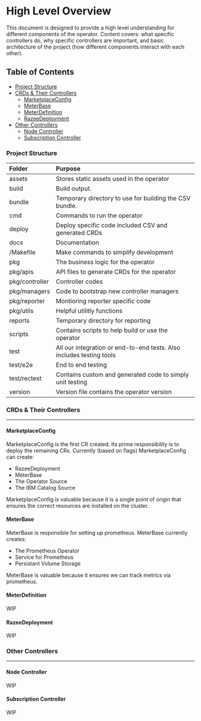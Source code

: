 # High Level Overview

This document is designed to provide a high level understanding for different components of the operator. Content covers: what specific controllers do, why specific controllers are important, and basic architecture of the project (how different components interact with each other).

## Table of Contents
- [Project Structure](#project-structure)
- [CRDs & Their Controllers](#crds--their-controllers)
  - [MarketplaceConfig](#marketplaceconfig)
  - [MeterBase](#meterbase)
  - [MeterDefinition](#meterdefinition)
  - [RazeeDeployment](#razeedeployment)
- [Other Controllers](#other-controllers)
  - [Node Controller](#node-controller)
  - [Subscription Controller](#subscription-controller)

### Project Structure

| Folder  |  Purpose  |
|:--|:--|
| assets  | Stores static assets used in the operator  |
| build  | Build output. |
| bundle  | Temporary directory to use for building the CSV bundle. |
| cmd  | Commands to run the operator |
| deploy  |  Deploy specific code included CSV and generated CRDs  |
| docs  | Documentation  |
| /Makefile | Make commands to simplify development |  
| pkg  | The business logic for the operator |
| pkg/apis  | API files to generate CRDs for the operator  |
| pkg/controller  |  Controller codes  |
| pkg/managers  | Code to bootstrap new controller managers  |
| pkg/reporter  | Montioring reporter specific code  |
| pkg/utils  | Helpful utilitly functions  |
| reports | Temporary directory for reporting |
| scripts | Contains scripts to help build or use the operator  |
| test | All our integration or end-to-end tests. Also includes testing tools |
| test/e2e | End to end testing |
| test/rectest | Contains custom and generated code to simply unit testing|
| version | Version file contains the operator version |

### CRDs & Their Controllers
---

#### MarketplaceConfig
MarketplaceConfig is the first CR created. Its prime responsibility is to deploy the remaining CRs. Currently (based on flags) MarketplaceConfig can create:
* RazeeDeployment
* MeterBase
* The Operator Source
* The IBM Catalog Source

MarketplaceConfig is valuable because it is a single point of origin that ensures the correct resources are installed on the cluster.

#### MeterBase
MeterBase is responsible for setting up prometheus. MeterBase currently creates:
* The Prometheus Operator
* Service for Prometheus
* Persistant Volume Storage

MeterBase is valuable because it ensures we can track metrics via prometheus.

#### MeterDefinition
WIP

#### RazeeDeployment
WIP

### Other Controllers
---
#### Node Controller
WIP

#### Subscription Controller
WIP